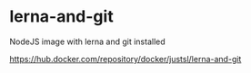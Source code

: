 # lerna-and-git
NodeJS image with lerna and git installed


https://hub.docker.com/repository/docker/justsl/lerna-and-git
